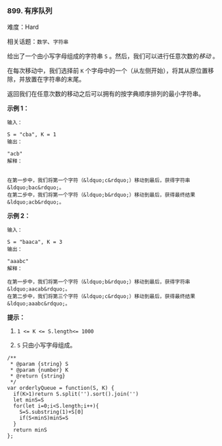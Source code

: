 ### 899. 有序队列

难度：Hard

相关话题：`数学`、`字符串`

给出了一个由小写字母组成的字符串  `S` 。然后，我们可以进行任意次数的*移动* 。



在每次移动中，我们选择前  `K`  个字母中的一个（从左侧开始），将其从原位置移除，并放置在字符串的末尾。



返回我们在任意次数的移动之后可以拥有的按字典顺序排列的最小字符串。







**示例 1：** 



```
输入：

S = "cba", K = 1
输出：

"acb"
解释：


在第一步中，我们将第一个字符（&ldquo;c&rdquo;）移动到最后，获得字符串 &ldquo;bac&rdquo;。
在第二步中，我们将第一个字符（&ldquo;b&rdquo;）移动到最后，获得最终结果 &ldquo;acb&rdquo;。
```


**示例 2：** 



```
输入：

S = "baaca", K = 3
输出：

"aaabc"
解释：

在第一步中，我们将第一个字符（&ldquo;b&rdquo;）移动到最后，获得字符串 &ldquo;aacab&rdquo;。
在第二步中，我们将第三个字符（&ldquo;c&rdquo;）移动到最后，获得最终结果 &ldquo;aaabc&rdquo;。
```






**提示：** 




1.  `1 <= K <= S.length<= 1000` 

2.  `S` 只由小写字母组成。




```
/**
 * @param {string} S
 * @param {number} K
 * @return {string}
 */
var orderlyQueue = function(S, K) {
  if(K>1)return S.split('').sort().join('')
  let minS=S
  for(let i=0;i<S.length;i++){
    S=S.substring(1)+S[0]
    if(S<minS)minS=S
  }
  return minS
};
```

